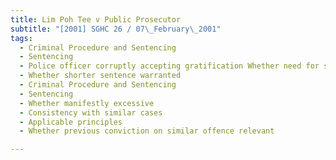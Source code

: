 ```yaml
---
title: Lim Poh Tee v Public Prosecutor 
subtitle: "[2001] SGHC 26 / 07\_February\_2001"
tags:
  - Criminal Procedure and Sentencing
  - Sentencing
  - Police officer corruptly accepting gratification Whether need for substantial deterrent sentence
  - Whether shorter sentence warranted
  - Criminal Procedure and Sentencing
  - Sentencing
  - Whether manifestly excessive
  - Consistency with similar cases
  - Applicable principles
  - Whether previous conviction on similar offence relevant

---
```


